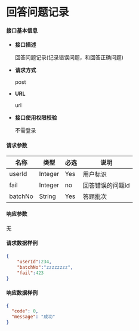 # 回答问题记录

#### **接口基本信息**

* **接口描述**

  回答问题记录(记录错误问题，和回答正确问题)

* **请求方式**

  post

* **URL**

  url

* **接口使用权限校验**

  不需登录

#### **请求参数**

| 名称 | 类型 | 必选 | 说明 |
| --- | --- | --- | --- |
| userId | Integer | Yes | 用户标识 |
| fail | Integer | no | 回答错误的问题id |
| batchNo | String | Yes | 答题批次 |


#### **响应参数**

无

#### **请求数据样例**

```json
{
    "userId":234,
    "batchNo":"zzzzzzzz",
    "fail":423
}
```

#### **响应数据样例**

```json
{
  "code": 0,
  "message": "成功"
}
```
